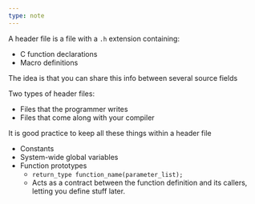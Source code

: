 ```yaml
---
type: note
---
```

A header file is a file with a `.h` extension containing:
- C function declarations
- Macro definitions

The idea is that you can share this info between several source fields

Two types of header files:
- Files that the programmer writes
- Files that come along with your compiler

It is good practice to keep all these things within a header file
- Constants
- System-wide global variables
- Function prototypes 
	- `return_type function_name(parameter_list);`
	- Acts as a contract between the function definition and its callers, letting you define stuff later.